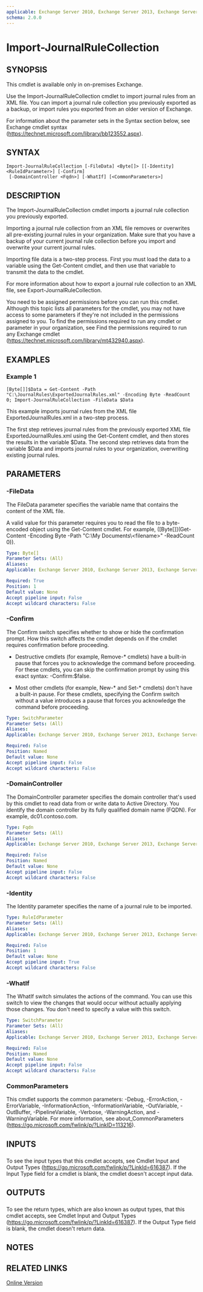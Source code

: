 ```yaml
---
applicable: Exchange Server 2010, Exchange Server 2013, Exchange Server 2016
schema: 2.0.0
---
```


# Import-JournalRuleCollection

## SYNOPSIS
This cmdlet is available only in on-premises Exchange.

Use the Import-JournalRuleCollection cmdlet to import journal rules from an XML file. You can import a journal rule collection you previously exported as a backup, or import rules you exported from an older version of Exchange.

For information about the parameter sets in the Syntax section below, see Exchange cmdlet syntax (https://technet.microsoft.com/library/bb123552.aspx).

## SYNTAX

```
Import-JournalRuleCollection [-FileData] <Byte[]> [[-Identity] <RuleIdParameter>] [-Confirm]
 [-DomainController <Fqdn>] [-WhatIf] [<CommonParameters>]
```

## DESCRIPTION
The Import-JournalRuleCollection cmdlet imports a journal rule collection you previously exported.

Importing a journal rule collection from an XML file removes or overwrites all pre-existing journal rules in your organization. Make sure that you have a backup of your current journal rule collection before you import and overwrite your current journal rules.

Importing file data is a two-step process. First you must load the data to a variable using the Get-Content cmdlet, and then use that variable to transmit the data to the cmdlet.

For more information about how to export a journal rule collection to an XML file, see Export-JournalRuleCollection.

You need to be assigned permissions before you can run this cmdlet. Although this topic lists all parameters for the cmdlet, you may not have access to some parameters if they're not included in the permissions assigned to you. To find the permissions required to run any cmdlet or parameter in your organization, see Find the permissions required to run any Exchange cmdlet (https://technet.microsoft.com/library/mt432940.aspx).

## EXAMPLES

### Example 1
```
[Byte[]]$Data = Get-Content -Path "C:\JournalRules\ExportedJournalRules.xml" -Encoding Byte -ReadCount 0; Import-JournalRuleCollection -FileData $Data
```

This example imports journal rules from the XML file ExportedJournalRules.xml in a two-step process.

The first step retrieves journal rules from the previously exported XML file ExportedJournalRules.xml using the Get-Content cmdlet, and then stores the results in the variable $Data. The second step retrieves data from the variable $Data and imports journal rules to your organization, overwriting existing journal rules.

## PARAMETERS

### -FileData
The FileData parameter specifies the variable name that contains the content of the XML file.

A valid value for this parameter requires you to read the file to a byte-encoded object using the Get-Content cmdlet. For example, ([Byte[]](Get-Content -Encoding Byte -Path "C:\\My Documents\\\<filename\>" -ReadCount 0)).

```yaml
Type: Byte[]
Parameter Sets: (All)
Aliases:
Applicable: Exchange Server 2010, Exchange Server 2013, Exchange Server 2016

Required: True
Position: 1
Default value: None
Accept pipeline input: False
Accept wildcard characters: False
```

### -Confirm
The Confirm switch specifies whether to show or hide the confirmation prompt. How this switch affects the cmdlet depends on if the cmdlet requires confirmation before proceeding.

- Destructive cmdlets (for example, Remove-\* cmdlets) have a built-in pause that forces you to acknowledge the command before proceeding. For these cmdlets, you can skip the confirmation prompt by using this exact syntax: -Confirm:$false.

- Most other cmdlets (for example, New-\* and Set-\* cmdlets) don't have a built-in pause. For these cmdlets, specifying the Confirm switch without a value introduces a pause that forces you acknowledge the command before proceeding.

```yaml
Type: SwitchParameter
Parameter Sets: (All)
Aliases:
Applicable: Exchange Server 2010, Exchange Server 2013, Exchange Server 2016

Required: False
Position: Named
Default value: None
Accept pipeline input: False
Accept wildcard characters: False
```

### -DomainController
The DomainController parameter specifies the domain controller that's used by this cmdlet to read data from or write data to Active Directory. You identify the domain controller by its fully qualified domain name (FQDN). For example, dc01.contoso.com.

```yaml
Type: Fqdn
Parameter Sets: (All)
Aliases:
Applicable: Exchange Server 2010, Exchange Server 2013, Exchange Server 2016

Required: False
Position: Named
Default value: None
Accept pipeline input: False
Accept wildcard characters: False
```

### -Identity
The Identity parameter specifies the name of a journal rule to be imported.

```yaml
Type: RuleIdParameter
Parameter Sets: (All)
Aliases:
Applicable: Exchange Server 2010, Exchange Server 2013, Exchange Server 2016

Required: False
Position: 1
Default value: None
Accept pipeline input: True
Accept wildcard characters: False
```

### -WhatIf
The WhatIf switch simulates the actions of the command. You can use this switch to view the changes that would occur without actually applying those changes. You don't need to specify a value with this switch.

```yaml
Type: SwitchParameter
Parameter Sets: (All)
Aliases:
Applicable: Exchange Server 2010, Exchange Server 2013, Exchange Server 2016

Required: False
Position: Named
Default value: None
Accept pipeline input: False
Accept wildcard characters: False
```

### CommonParameters
This cmdlet supports the common parameters: -Debug, -ErrorAction, -ErrorVariable, -InformationAction, -InformationVariable, -OutVariable, -OutBuffer, -PipelineVariable, -Verbose, -WarningAction, and -WarningVariable. For more information, see about_CommonParameters (https://go.microsoft.com/fwlink/p/?LinkID=113216).

## INPUTS

###  
To see the input types that this cmdlet accepts, see Cmdlet Input and Output Types (https://go.microsoft.com/fwlink/p/?LinkId=616387). If the Input Type field for a cmdlet is blank, the cmdlet doesn't accept input data.

## OUTPUTS

###  
To see the return types, which are also known as output types, that this cmdlet accepts, see Cmdlet Input and Output Types (https://go.microsoft.com/fwlink/p/?LinkId=616387). If the Output Type field is blank, the cmdlet doesn't return data.

## NOTES

## RELATED LINKS

[Online Version](https://technet.microsoft.com/library/89ecb780-0998-4c61-ba43-7d17b49df363.aspx)
